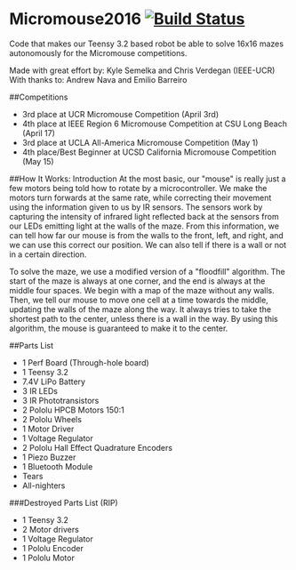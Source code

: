 # Micromouse2016 [![Build Status](https://travis-ci.org/ksemelka/Micromouse2016.svg?branch=master)](https://travis-ci.org/ksemelka/Micromouse2016)
Code that makes our Teensy 3.2 based robot be able to solve 16x16 mazes autonomously for the Micromouse competitions. 

Made with great effort by: Kyle Semelka and Chris Verdegan (IEEE-UCR)  
With thanks to: Andrew Nava and Emilio Barreiro

##Competitions
+ 3rd place at UCR Micromouse Competition (April 3rd)
+ 4th place at IEEE Region 6 Micromouse Competition at CSU Long Beach  (April 17)
+ 3rd place at UCLA All-America Micromouse Competition (May 1)
+ 4th place/Best Beginner at UCSD California Micromouse Competition (May 15)
  
##How It Works: Introduction
At the most basic, our "mouse" is really just a few motors being told how to rotate by a microcontroller. We make the motors turn forwards at the same rate, while correcting their movement using the information given to us by IR sensors. The sensors work by capturing the intensity of infrared light reflected back at the sensors from our LEDs emitting light at the walls of the maze. From this information, we can tell how far our mouse is from the walls to the front, left, and right, and we can use this correct our position. We can also tell if there is a wall or not in a certain direction. 

To solve the maze, we use a modified version of a "floodfill" algorithm. The start of the maze is always at one corner, and the end is always at the middle four spaces. We begin with a map of the maze without any walls. Then, we tell our mouse to move one cell at a time towards the middle, updating the walls of the maze along the way. It always tries to take the shortest path to the center, unless there is a wall in the way. By using this algorithm, the mouse is guaranteed to make it to the center.

##Parts List
+ 1 Perf Board (Through-hole board)
+ 1 Teensy 3.2
+ 7.4V LiPo Battery 
+ 3 IR LEDs
+ 3 IR Phototransistors
+ 2 Pololu HPCB Motors 150:1
+ 2 Pololu Wheels
+ 1 Motor Driver
+ 1 Voltage Regulator
+ 2 Pololu Hall Effect Quadrature Encoders
+ 1 Piezo Buzzer
+ 1 Bluetooth Module
+ Tears
+ All-nighters

###Destroyed Parts List (RIP)
+ 1 Teensy 3.2
+ 2 Motor drivers
+ 1 Voltage Regulator
+ 1 Pololu Encoder
+ 1 Pololu Motor
